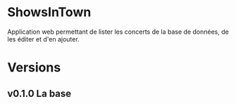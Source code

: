 # ShowsInTown

Application web permettant de lister les concerts de la base de données, de les éditer et d'en ajouter.

# Versions

## v0.1.0 La base

  